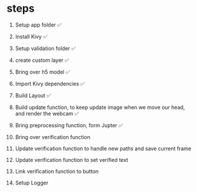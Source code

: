 # steps

1. Setup app folder ✅
2. Install Kivy ✅
3. Setup validation folder ✅
4. create custom layer ✅
5. Bring over h5 model ✅

6. Import Kivy dependencies ✅
7. Build Layout ✅
8. Build update function, to keep update image when we move our head, and render the webcam ✅
9. Bring preprocessing function, form Jupter ✅

10. Bring over verification function
11. Update verification function to handle new paths and save current frame
12. Update verification function to set verified text
13. Link verification function to button
14. Setup Logger
